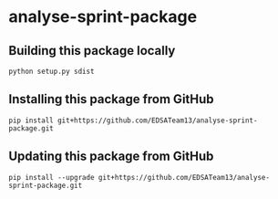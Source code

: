 # analyse-sprint-package



## Building this package locally

`python setup.py sdist`

## Installing this package from GitHub

`pip install git+https://github.com/EDSATeam13/analyse-sprint-package.git`

## Updating this package from GitHub

`pip install --upgrade git+https://github.com/EDSATeam13/analyse-sprint-package.git`
